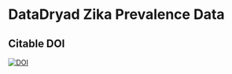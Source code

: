 DataDryad Zika Prevalence Data
=

Citable DOI
-

[![DOI](https://img.shields.io/badge/DOI-10.5061%2Fdryad.47v3c-blue.svg)](http://dx.doi.org/10.5061/dryad.47v3c)
